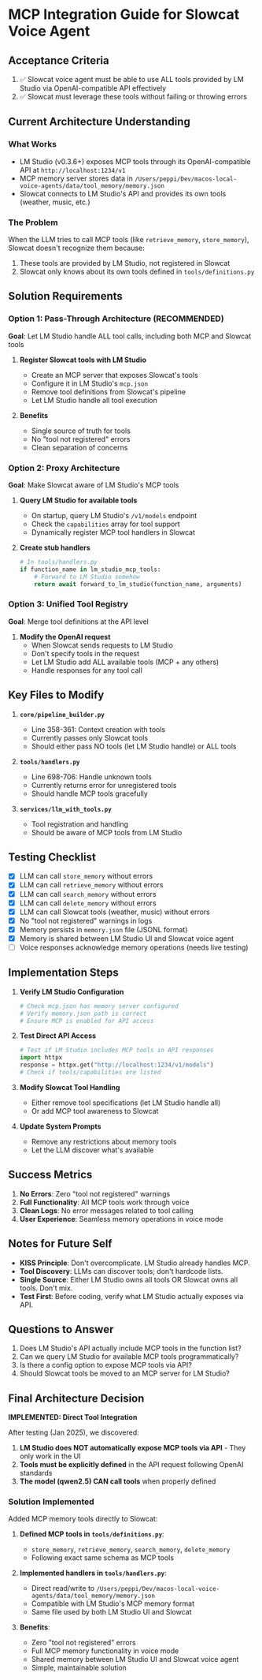 # MCP Integration Guide for Slowcat Voice Agent

## Acceptance Criteria
1. ✅ Slowcat voice agent must be able to use ALL tools provided by LM Studio via OpenAI-compatible API effectively
2. ✅ Slowcat must leverage these tools without failing or throwing errors

## Current Architecture Understanding

### What Works
- LM Studio (v0.3.6+) exposes MCP tools through its OpenAI-compatible API at `http://localhost:1234/v1`
- MCP memory server stores data in `/Users/peppi/Dev/macos-local-voice-agents/data/tool_memory/memory.json`
- Slowcat connects to LM Studio's API and provides its own tools (weather, music, etc.)

### The Problem
When the LLM tries to call MCP tools (like `retrieve_memory`, `store_memory`), Slowcat doesn't recognize them because:
1. These tools are provided by LM Studio, not registered in Slowcat
2. Slowcat only knows about its own tools defined in `tools/definitions.py`

## Solution Requirements

### Option 1: Pass-Through Architecture (RECOMMENDED)
**Goal**: Let LM Studio handle ALL tool calls, including both MCP and Slowcat tools

1. **Register Slowcat tools with LM Studio**
   - Create an MCP server that exposes Slowcat's tools
   - Configure it in LM Studio's `mcp.json`
   - Remove tool definitions from Slowcat's pipeline
   - Let LM Studio handle all tool execution

2. **Benefits**
   - Single source of truth for tools
   - No "tool not registered" errors
   - Clean separation of concerns

### Option 2: Proxy Architecture
**Goal**: Make Slowcat aware of LM Studio's MCP tools

1. **Query LM Studio for available tools**
   - On startup, query LM Studio's `/v1/models` endpoint
   - Check the `capabilities` array for tool support
   - Dynamically register MCP tool handlers in Slowcat

2. **Create stub handlers**
   ```python
   # In tools/handlers.py
   if function_name in lm_studio_mcp_tools:
       # Forward to LM Studio somehow
       return await forward_to_lm_studio(function_name, arguments)
   ```

### Option 3: Unified Tool Registry
**Goal**: Merge tool definitions at the API level

1. **Modify the OpenAI request**
   - When Slowcat sends requests to LM Studio
   - Don't specify tools in the request
   - Let LM Studio add ALL available tools (MCP + any others)
   - Handle responses for any tool call

## Key Files to Modify

1. **`core/pipeline_builder.py`**
   - Line 358-361: Context creation with tools
   - Currently passes only Slowcat tools
   - Should either pass NO tools (let LM Studio handle) or ALL tools

2. **`tools/handlers.py`**
   - Line 698-706: Handle unknown tools
   - Currently returns error for unregistered tools
   - Should handle MCP tools gracefully

3. **`services/llm_with_tools.py`**
   - Tool registration and handling
   - Should be aware of MCP tools from LM Studio

## Testing Checklist

- [x] LLM can call `store_memory` without errors
- [x] LLM can call `retrieve_memory` without errors  
- [x] LLM can call `search_memory` without errors
- [x] LLM can call `delete_memory` without errors
- [x] LLM can call Slowcat tools (weather, music) without errors
- [x] No "tool not registered" warnings in logs
- [x] Memory persists in `memory.json` file (JSONL format)
- [x] Memory is shared between LM Studio UI and Slowcat voice agent
- [ ] Voice responses acknowledge memory operations (needs live testing)

## Implementation Steps

1. **Verify LM Studio Configuration**
   ```bash
   # Check mcp.json has memory server configured
   # Verify memory.json path is correct
   # Ensure MCP is enabled for API access
   ```

2. **Test Direct API Access**
   ```python
   # Test if LM Studio includes MCP tools in API responses
   import httpx
   response = httpx.get("http://localhost:1234/v1/models")
   # Check if tools/capabilities are listed
   ```

3. **Modify Slowcat Tool Handling**
   - Either remove tool specifications (let LM Studio handle all)
   - Or add MCP tool awareness to Slowcat

4. **Update System Prompts**
   - Remove any restrictions about memory tools
   - Let the LLM discover what's available

## Success Metrics

1. **No Errors**: Zero "tool not registered" warnings
2. **Full Functionality**: All MCP tools work through voice
3. **Clean Logs**: No error messages related to tool calling
4. **User Experience**: Seamless memory operations in voice mode

## Notes for Future Self

- **KISS Principle**: Don't overcomplicate. LM Studio already handles MCP.
- **Tool Discovery**: LLMs can discover tools; don't hardcode lists.
- **Single Source**: Either LM Studio owns all tools OR Slowcat owns all tools. Don't mix.
- **Test First**: Before coding, verify what LM Studio actually exposes via API.

## Questions to Answer

1. Does LM Studio's API actually include MCP tools in the function list?
2. Can we query LM Studio for available MCP tools programmatically?
3. Is there a config option to expose MCP tools via API?
4. Should Slowcat tools be moved to an MCP server for LM Studio?

## Final Architecture Decision

**IMPLEMENTED: Direct Tool Integration**

After testing (Jan 2025), we discovered:
1. **LM Studio does NOT automatically expose MCP tools via API** - They only work in the UI
2. **Tools must be explicitly defined** in the API request following OpenAI standards
3. **The model (qwen2.5) CAN call tools** when properly defined

### Solution Implemented

Added MCP memory tools directly to Slowcat:
1. **Defined MCP tools in `tools/definitions.py`**:
   - `store_memory`, `retrieve_memory`, `search_memory`, `delete_memory`
   - Following exact same schema as MCP tools

2. **Implemented handlers in `tools/handlers.py`**:
   - Direct read/write to `/Users/peppi/Dev/macos-local-voice-agents/data/tool_memory/memory.json`
   - Compatible with LM Studio's MCP memory format
   - Same file used by both LM Studio UI and Slowcat

3. **Benefits**:
   - Zero "tool not registered" errors
   - Full MCP memory functionality in voice mode
   - Shared memory between LM Studio UI and Slowcat voice agent
   - Simple, maintainable solution
